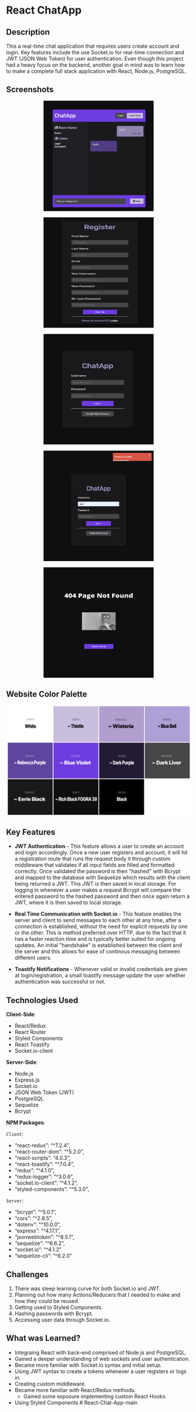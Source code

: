 # React ChatApp

## Description

This a real-time chat application that requires users create account and login. Key features include the use Socket.io for real-time connection and JWT (JSON Web Token) for user authentication. Even though this project had a heavy focus on the backend, another goal in mind was to learn how to make a complete full stack application with React, Node.js, PostgreSQL.

## Screenshots

<p align="center">
  <img src="client/src/assets/screenshots/Chatroom.png" height="300" width="300"/>
</p>
<p align="center">
  <img src="client/src/assets/screenshots/Register.png" height="300" width="300"/>
</p>
<p align="center">
  <img src="client/src/assets/screenshots/Login.png" height="300" width="300"/>
</p>
<p align="center">
  <img src="client/src/assets/screenshots/Failed-Login.png" height="300" width="300"/>
</p>
<p align="center">
  <img src="client/src/assets/screenshots/Error.png" height="300" width="300"/>
</p>

## Website Color Palette

<p align="center">
  <img src="client/src/assets/screenshots/Color-Palette.png" height="300" width="500"/>
</p>

## Key Features

- **JWT Authentication** - This feature allows a user to create an account and login accordingly. Once a new user registers and account, it will hit a registration route that runs the request body it through custom middleware that validates if all input fields are filled and formatted correctly. Once validated the password is then "hashed" with Bcrypt and mapped to the database with Sequelize which results with the client being returned a JWT. This JWT is then saved in local storage. For logging in whenever a user makes a request Bcrypt will compare the entered password to the hashed password and then once again return a JWT, where it is then saved to local storage.

- **Real Time Communication with Socket.io** - This feature enables the server and client to send messages to each other at any time, after a connection is established, without the need for explicit requests by one or the other. This is method preferred over HTTP, due to the fact that it has a faster reaction time and is typically better suited for ongoing updates. An initial "handshake" is established between the client and the server and this allows for ease of continous messaging between different users.

- **Toastify Notifications** - Whenever valid or invalid credentials are given at login/registration, a small toastify message update the user whether authentication was successful or not.

## Technologies Used

**Client-Side**:
- React/Redux
- React Router
- Styled Components
- React Toastify
- Socket.io-client

**Server-Side**:
- Node.js
- Express.js
- Socket.io
- JSON Web Token (JWT)
- PostgreSQL
- Sequelize
- Bcrypt

**NPM Packages**:

`Client`:
- “react-redux”: “^7.2.4”,
- “react-router-dom”: “^5.2.0”,
- “react-scripts”: “4.0.3”,
- “react-toastify”: “^7.0.4”,
- “redux”: “^4.1.0”,
- “redux-logger”: “^3.0.6”,
- “socket.io-client”: “^4.1.2”,
- “styled-components”: “^5.3.0”,

`Server`:
- “bcrypt”: “^5.0.1”,
- “cors”: “^2.8.5”,
- “dotenv”: “^10.0.0”,
- “express”: “^4.17.1”,
- “jsonwebtoken”: “^8.5.1”,
- “sequelize”: “^6.6.2”,
- “socket.io”: “^4.1.2”
- “sequelize-cli”: “^6.2.0”

## Challenges

1. There was steep learning curve for both Socket.io and JWT.
2. Planning out how many Actions/Reducers that I needed to make and how they could be reused.
3. Getting used to Styled Components.
4. Hashing passwords with Bcrypt.
5. Accessing user data through Socket.io.

## What was Learned?

- Integraing React with back-end comprised of Node.js and PostgreSQL.
- Gained a deeper understanding of web sockets and user authentication.
- Became more familiar with Socket.io syntax and initial setup.
- Using JWT syntax to create a tokens whenever a user registers or logs in.
- Creating custom middleware.
- Became more familiar with React/Redux methods.
  - Gained some exposure implementing custom React Hooks.
- Using Styled Components
#   R e a c t - C h a t - A p p - m a i n 
 
 